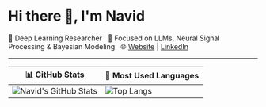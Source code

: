 # Hi there 👋, I'm Navid 

🔬 Deep Learning Researcher  
🧠 Focused on LLMs, Neural Signal Processing & Bayesian Modeling  
🌐 [Website](https://navid-ziaei.github.io/) | [LinkedIn](https://www.linkedin.com/in/navid-ziaei/)

---

| 📊 GitHub Stats | 🚀 Most Used Languages |
|---|---|
| ![Navid's GitHub Stats](https://github-readme-stats.vercel.app/api?username=navid-ziaei&show_icons=true&theme=default&hide_title=true&hide_border=true) | ![Top Langs](https://github-readme-stats.vercel.app/api/top-langs/?username=navid-ziaei&layout=compact&theme=default&hide_title=true&hide_border=true) |
